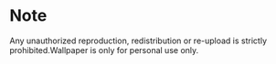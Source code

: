 # Note
Any unauthorized reproduction, redistribution or re-upload is strictly prohibited.Wallpaper is only for personal use only. 
